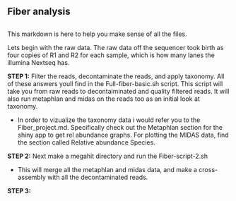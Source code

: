 ## Fiber analysis
## 
This markdown is here to help you make sense of all the files.

Lets begin with the raw data. The raw data off the sequencer took birth as four copies of R1 and R2
for each sample, which is how many lanes the illumina Nextseq has.

**STEP 1:** Filter the reads, decontaminate the reads, and apply taxonomy. All of these answers
youll find in the Full-fiber-basic.sh script. This script will take you from raw reads to 
decontaiminated and quality filtered reads. It will also run metaphlan and midas on the reads
too as an initial look at taxonomy. 

* In order to vizualize the taxonomy data i would refer you to the Fiber_project.md. Specifically
check out the Metaphlan section for the shiny app to get rel abundance graphs. For plotting the
MIDAS data, find the section called Relative abundance Species.


**STEP 2:** Next make a megahit directory and run the Fiber-script-2.sh

* This will merge all the metaphlan and midas data, and make a cross-assembly with all the decontaminated reads. 

**STEP 3:** 
